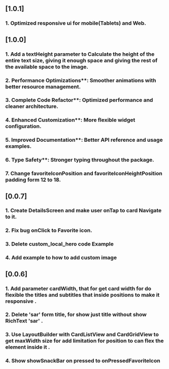 
## [1.0.1]
### 1. Optimized responsive ui for mobile(Tablets) and Web.

## [1.0.0]
### 1. Add a textHeight parameter to Calculate the height of the entire text size, giving it enough space and giving the rest of the available space to the image.
### 2. Performance Optimizations**: Smoother animations with better resource management.
### 3. Complete Code Refactor**: Optimized performance and cleaner architecture.
### 4. Enhanced Customization**: More flexible widget configuration.
### 5. Improved Documentation**: Better API reference and usage examples.
### 6. Type Safety**: Stronger typing throughout the package.
### 7. Change favoriteIconPosition and favoriteIconHeightPosition padding form 12 to 18.

## [0.0.7]
### 1. Create DetailsScreen and make user onTap to card Navigate to it.
### 2. Fix bug onClick to Favorite icon.
### 3. Delete custom_local_hero code Example 
### 4. Add example to how to add custom image  

## [0.0.6]
### 1. Add parameter cardWidth, that for get card width for do flexible the titles and subtitles that inside positions to make it responsive .
### 2. Delete 'sar' form title, for show just title without show RichText  'sar' .
### 3. Use LayoutBuilder with CardListView and CardGridView to get maxWidth size for add limitation for position to can flex the element inside it .  
### 4. Show showSnackBar on pressed to onPressedFavoriteIcon






